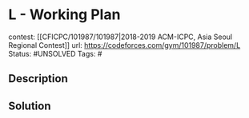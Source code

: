 # L - Working Plan

contest: [[CFICPC/101987/101987|2018-2019 ACM-ICPC, Asia Seoul Regional Contest]]
url: https://codeforces.com/gym/101987/problem/L
Status: #UNSOLVED
Tags: #

## Description

## Solution

